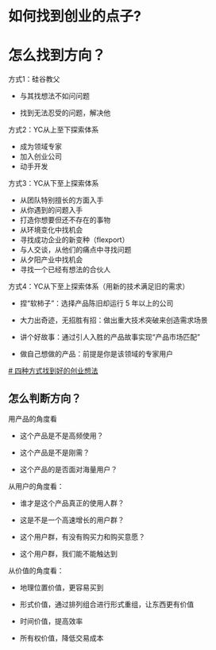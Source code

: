 # 如何找到创业的点子?

# 怎么找到方向？

方式1：硅谷教父

* 与其找想法不如问问题

* 找到无法忍受的问题，解决他

方式2：YC从上至下探索体系

- 成为领域专家
- 加入创业公司
- 动手开发

方式3：YC从下至上探索体系

- 从团队特别擅长的方面入手
- 从你遇到的问题入手
- 打造你想要但还不存在的事物
- 从环境变化中找机会
- 寻找成功企业的新变种（flexport）
- 与人交谈，从他们的痛点中寻找问题
- 从夕阳产业中找机会
- 寻找一个已经有想法的合伙人

方式4：YC从下至上探索体系（用新的技术满足旧的需求）

* 捏“软柿子”：选择产品陈旧却运行 5 年以上的公司

- 大力出奇迹，无招胜有招：做出重大技术突破来创造需求场景

- 讲个好故事：通过引人入胜的产品故事实现“产品市场匹配”

- 做自己想做的产品：前提是你是该领域的专家用户

[# 四种方式找到好的创业想法](https://mp.weixin.qq.com/s/tC7SgqJcDJOI01y5OIKOVA?poc_token=HJ5k9WajevU8hu7u8duCwmRo1x7Z2C5JBnaXQ7Cl)



## 怎么判断方向？

用产品的角度看

* 这个产品是不是高频使用？

* 这个产品是不是刚需？

* 这个产品的是否面对海量用户？



从用户的角度看：

* 谁才是这个产品真正的使用人群？

* 这是不是一个高速增长的用户群？

* 这个用户群，有没有购买力和购买意愿？

* 这个用户群，我们能不能触达到



从价值的角度看：

* 地理位置价值，更容易买到

* 形式价值，通过排列组合进行形式重组，让东西更有价值

* 时间价值，提高效率

* 所有权价值，降低交易成本
